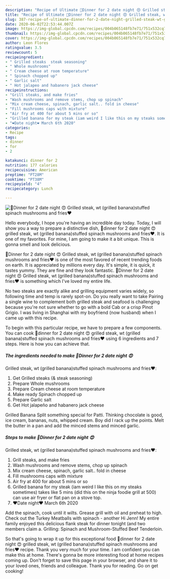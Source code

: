 ```yaml
---
description: "Recipe of Ultimate 🥰Dinner for 2 date night 😍 Grilled steak, wt (grilled banana)stuffed spinach mushrooms and fries❤️"
title: "Recipe of Ultimate 🥰Dinner for 2 date night 😍 Grilled steak, wt (grilled banana)stuffed spinach mushrooms and fries❤️"
slug: 387-recipe-of-ultimate-dinner-for-2-date-night-grilled-steak-wt-grilled-bananastuffed-spinach-mushrooms-and-fries
date: 2020-06-02T22:53:44.007Z
image: https://img-global.cpcdn.com/recipes/004b065148fb7e71/751x532cq70/🥰dinner-for-2-date-night-😍-grilled-steak-wt-grilled-bananastuffed-spinach-mushrooms-and-fries❤️-recipe-main-photo.jpg
thumbnail: https://img-global.cpcdn.com/recipes/004b065148fb7e71/751x532cq70/🥰dinner-for-2-date-night-😍-grilled-steak-wt-grilled-bananastuffed-spinach-mushrooms-and-fries❤️-recipe-main-photo.jpg
cover: https://img-global.cpcdn.com/recipes/004b065148fb7e71/751x532cq70/🥰dinner-for-2-date-night-😍-grilled-steak-wt-grilled-bananastuffed-spinach-mushrooms-and-fries❤️-recipe-main-photo.jpg
author: Leon Flores
ratingvalue: 3.5
reviewcount: 5
recipeingredient:
- " Grilled steaks  steak seasoning"
- " Whole mushrooms"
- " Cream cheese at room temperature"
- " Spinach chopped up"
- " Garlic salt"
- " Hot jalapeo and habanero jack cheese"
recipeinstructions:
- "Grill steaks, and make fries"
- "Wash mushrooms and remove stems, chop up spinach"
- "Mix cream cheese, spinach, garlic salt.. fold in cheese"
- "Fill mushrooms caps with mixture"
- "Air fry at 400 for about 5 mins or so"
- "Grilled banana for my steak (iam weird I like this on my steaks sometimes) takes like 5 mins (did this on the ninja foodie grill at 500) can use air fryer or flat pan on a stove top."
- "❤️Date night❤️ March 6th 2020"
categories:
- Recipe
tags:
- dinner
- for
- 2

katakunci: dinner for 2 
nutrition: 177 calories
recipecuisine: American
preptime: "PT28M"
cooktime: "PT38M"
recipeyield: "4"
recipecategory: Lunch

---
```



![🥰Dinner for 2 date night 😍
Grilled steak, wt (grilled banana)stuffed spinach mushrooms and fries❤️](https://img-global.cpcdn.com/recipes/004b065148fb7e71/751x532cq70/🥰dinner-for-2-date-night-😍-grilled-steak-wt-grilled-bananastuffed-spinach-mushrooms-and-fries❤️-recipe-main-photo.jpg)

Hello everybody, I hope you're having an incredible day today. Today, I will show you a way to prepare a distinctive dish, 🥰dinner for 2 date night 😍
grilled steak, wt (grilled banana)stuffed spinach mushrooms and fries❤️. It is one of my favorites. For mine, I am going to make it a bit unique. This is gonna smell and look delicious.

🥰Dinner for 2 date night 😍
Grilled steak, wt (grilled banana)stuffed spinach mushrooms and fries❤️ is one of the most favored of recent trending foods on earth. It is appreciated by millions every day. It's simple, it is quick, it tastes yummy. They are fine and they look fantastic. 🥰Dinner for 2 date night 😍
Grilled steak, wt (grilled banana)stuffed spinach mushrooms and fries❤️ is something which I've loved my entire life.

No two steaks are exactly alike and grilling equipment varies widely, so following time and temp is rarely spot-on. Do you really want to take Pairing a single wine to complement both grilled steak and seafood is challenging because you&#39;re not sure whether to go with a bold Cab or a crisp Pinot Grigio. I was living in Shanghai with my boyfriend (now husband) when I came up with this recipe.


To begin with this particular recipe, we have to prepare a few components. You can cook 🥰dinner for 2 date night 😍
grilled steak, wt (grilled banana)stuffed spinach mushrooms and fries❤️ using 6 ingredients and 7 steps. Here is how you can achieve that.

<!--inarticleads1-->

##### The ingredients needed to make 🥰Dinner for 2 date night 😍
Grilled steak, wt (grilled banana)stuffed spinach mushrooms and fries❤️:

1. Get  Grilled steaks (&amp; steak seasoning)
1. Prepare  Whole mushrooms
1. Prepare  Cream cheese at room temperature
1. Make ready  Spinach chopped up
1. Prepare  Garlic salt
1. Get  Hot jalapeño and habanero jack cheese


Grilled Banana Split something special for Patti. Thinking chocolate is good, ice cream, bananas, nuts, whipped cream. Boy did I rack up the points. Melt the butter in a pan and add the minced stems and minced garlic. 

<!--inarticleads2-->

##### Steps to make 🥰Dinner for 2 date night 😍
Grilled steak, wt (grilled banana)stuffed spinach mushrooms and fries❤️:

1. Grill steaks, and make fries
1. Wash mushrooms and remove stems, chop up spinach
1. Mix cream cheese, spinach, garlic salt.. fold in cheese
1. Fill mushrooms caps with mixture
1. Air fry at 400 for about 5 mins or so
1. Grilled banana for my steak (iam weird I like this on my steaks sometimes) takes like 5 mins (did this on the ninja foodie grill at 500) can use air fryer or flat pan on a stove top.
1. ❤️Date night❤️ March 6th 2020


Add the spinach, cook until it wilts. Grease grill with oil and preheat to high. Check out the Turkey Meatballs with spinach - another Hi Jenn! My entire family enjoyed this delicious flank steak for dinner tonight (and two members claim a. Grilling: Spinach and Mushroom-Stuffed Beef Tenderloin. 

So that's going to wrap it up for this exceptional food 🥰dinner for 2 date night 😍
grilled steak, wt (grilled banana)stuffed spinach mushrooms and fries❤️ recipe. Thank you very much for your time. I am confident you can make this at home. There's gonna be more interesting food at home recipes coming up. Don't forget to save this page in your browser, and share it to your loved ones, friends and colleague. Thank you for reading. Go on get cooking!
